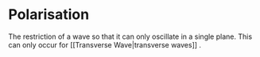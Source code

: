 # Polarisation
The restriction of a wave so that it can only oscillate in a single plane. This can only occur for [[Transverse Wave|transverse waves]] .
